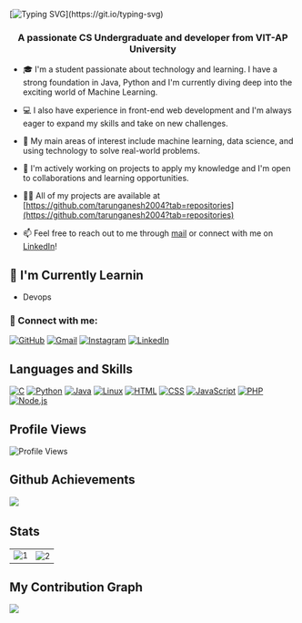 [![Typing SVG](https://readme-typing-svg.herokuapp.com?size=32&width=600&height=80&color=25B31F&lines=Hi%2C%F0%9F%91%8Bthere+Tarun+Ganesh+here!...)](https://git.io/typing-svg)

<h3 align="center">A passionate CS Undergraduate and developer from VIT-AP University</h3>

- 🎓 I'm a student passionate about technology and learning. I have a strong foundation in Java, Python and I'm currently diving deep into the exciting world of Machine Learning.

- 💻 I also have experience in front-end web development and I'm always eager to expand my skills and take on new challenges.

- 🤖 My main areas of interest include machine learning, data science, and using technology to solve real-world problems.

- 🚀 I'm actively working on projects to apply my knowledge and I'm open to collaborations and learning opportunities.

- 👨‍💻 All of my projects are available at [https://github.com/tarunganesh2004?tab=repositories](https://github.com/tarunganesh2004?tab=repositories)

- 📫 Feel free to reach out to me through [mail](mailto:enstarunganesh@gmail.com) or connect with me on [LinkedIn](https://www.linkedin.com/in/tarun-ganesh-emadabathuni-440737255)!

## 🌱 I'm Currently Learnin

- Devops

### 🤝 Connect with me:

[![GitHub](https://img.shields.io/badge/github-%2324292e.svg?&style=for-the-badge&logo=github&logoColor=white)](https://github.com/tarunganesh2004)
[![Gmail](https://img.shields.io/badge/Gmail-D14836?style=for-the-badge&logo=gmail&logoColor=white)](mailto:tarun.21bce8974@vitapstudent.ac.in)
[![Instagram](https://img.shields.io/badge/Instagram-E4405F?style=for-the-badge&logo=instagram&logoColor=white)](https://instagram.com/tarun_ganesh_2004)
[![LinkedIn](https://img.shields.io/badge/linkedin-%231E77B5.svg?&style=for-the-badge&logo=linkedin&logoColor=white)](https://www.linkedin.com/in/tarun-ganesh-emadabathuni-440737255)

<h2>Languages and Skills</h2>

[![C](https://img.shields.io/badge/C-00599C?style=for-the-badge&logo=c&logoColor=white)](https://www.cprogramming.com/)
[![Python](https://img.shields.io/badge/Python-3776AB?style=for-the-badge&logo=python&logoColor=white)](https://www.python.org/)
[![Java](https://img.shields.io/badge/Java-ED8B00?style=for-the-badge&logo=java&logoColor=white)](https://www.java.com/)
[![Linux](https://img.shields.io/badge/Linux-FCC624?style=for-the-badge&logo=linux&logoColor=black)](https://www.linux.org/)
[![HTML](https://img.shields.io/badge/HTML-239120?style=for-the-badge&logo=html5&logoColor=white)](https://developer.mozilla.org/en-US/docs/Web/HTML)
[![CSS](https://img.shields.io/badge/CSS-1572B6?style=for-the-badge&logo=css3&logoColor=white)](https://developer.mozilla.org/en-US/docs/Web/CSS)
[![JavaScript](https://img.shields.io/badge/JavaScript-F7DF1E?style=for-the-badge&logo=javascript&logoColor=black)](https://developer.mozilla.org/en-US/docs/Web/JavaScript)
[![PHP](https://img.shields.io/badge/PHP-777BB4?style=for-the-badge&logo=php&logoColor=white)](https://www.php.net/)
[![Node.js](https://img.shields.io/badge/Node.js-339933?style=for-the-badge&logo=node.js&logoColor=white)](https://nodejs.org/)

<h2>Profile Views</h2>
<div >
  <img src="https://profile-counter.glitch.me/tarunganesh2004/count.svg" alt="Profile Views">
</div>

## Github Achievements
![](https://github-profile-trophy.vercel.app/?username=tarunganesh2004&theme=tokyonight)
<h2>Stats</h2>

<table>
  <tr>
    <td><img src="https://github-readme-stats.vercel.app/api?username=tarunganesh2004&show_icons=true&locale=en&theme=tokyonight&title_color=9c38ff"  display=block width=100% height=auto alt="1"></td>
    <td><img src="https://github-readme-stats.vercel.app/api/top-langs?username=tarunganesh2004&show_icons=true&locale=en&layout=compact&theme=tokyonight&title_color=9c38ff&hide=jupyter%20notebook,html,rust"  display=block height=190 align="center" alt="2"></td>
   </tr>
<!--   <tr>
    <p align="center">
    <img align="center" src="https://github-readme-streak-stats.herokuapp.com/?user=tarunganesh2004&theme=dark" alt="Naga Sai Tarun Ganesh" />
</p>
  </tr> -->
</table>

## My Contribution Graph
<img height="280em" src="https://github-readme-activity-graph.vercel.app/graph?username=tarunganesh2004&theme=github-compact"/>
<!--<img src="https://github-readme-streak-stats.herokuapp.com/?user=tarunganesh2004&theme=tokyonight" alt="mystreak"/>

![Snake animation](https://github.com/tarunganesh2004/tarunganesh2004/raw/main/dist/snake.svg)

